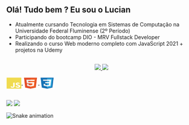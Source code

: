 ## Olá! Tudo bem ? Eu sou o Lucian

- Atualmente cursando Tecnologia em Sistemas de Computação na Universidade Federal Fluminense (2º Período)
- Participando do bootcamp DIO - MRV Fullstack Developer
- Realizando o curso Web moderno completo com JavaScript 2021 + projetos na Udemy

##

<div align="center">
  <a href="https://github.com/DesenvolveLucian">
  <img height="180em" src="https://github-readme-stats.vercel.app/api?username=DesenvolveLucian&show_icons=true&theme=dark&include_all_commits=true&count_private=true"/>
  <img height="180em" src="https://github-readme-stats.vercel.app/api/top-langs/?username=DesenvolveLucian&layout=compact&langs_count=7&theme=dark"/>
</div>
  
<div style="display: inline_block"><br>
  <img align="center" alt="Lucian-Js" height="30" width="40" src="https://raw.githubusercontent.com/devicons/devicon/master/icons/javascript/javascript-plain.svg">
  <img align="center" alt="Lucian-HTML" height="30" width="40" src="https://raw.githubusercontent.com/devicons/devicon/master/icons/html5/html5-original.svg">
  <img align="center" alt="Lucian-CSS" height="30" width="40" src="https://raw.githubusercontent.com/devicons/devicon/master/icons/css3/css3-original.svg">
</div>
  
##
  
<div>
  <a href = "mailto:alveslnascimento@gmail.com"><img src="https://img.shields.io/badge/-Gmail-%23333?style=for-the-badge&logo=gmail&logoColor=white" target="_blank"></a>
  <a href="https://www.linkedin.com/in/lucian-alves-71843a104/" target="_blank"><img src="https://img.shields.io/badge/-LinkedIn-%230077B5?style=for-the-badge&logo=linkedin&logoColor=white" target="_blank"></a>
  
  ![Snake animation](https://github.com/DesenvolveLucian/DesenvolveLucian/blob/output/github-contribution-grid-snake.svg)
  
</div>  
